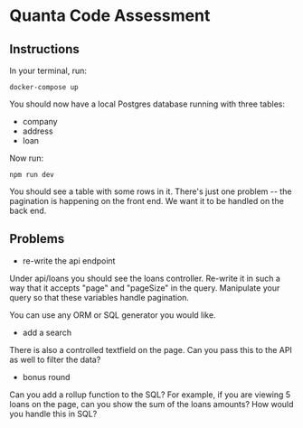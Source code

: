 # Quanta Code Assessment

## Instructions

In your terminal, run:

```docker-compose up```

You should now have a local Postgres database running with three tables:

- company
- address
- loan

Now run:

```npm run dev```

You should see a table with some rows in it. There's just one problem -- the pagination is happening on the front end. We want it to be handled on the back end.

## Problems

- re-write the api endpoint

Under api/loans you should see the loans controller. Re-write it in such a way that it accepts "page" and "pageSize" in the query.
Manipulate your query so that these variables handle pagination.

You can use any ORM or SQL generator you would like.

- add a search

There is also a controlled textfield on the page. Can you pass this to the API as well to filter the data?

- bonus round

Can you add a rollup function to the SQL? For example, if you are viewing 5 loans on the page, can you show the sum of the loans amounts? How would you handle this in SQL?

